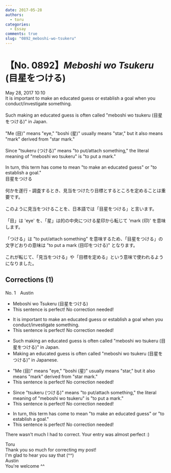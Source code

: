 ```yaml
---
date: 2017-05-28
authors:
  - toru
categories:
  - Essay
comments: true
slug: "0892_meboshi-wo-tsukeru"
---
```


# 【No. 0892】<strong><em>Meboshi wo Tsukeru</em></strong> (目星をつける)
<div class="date">May 28, 2017 10:10</div>
<div id="post"><div id="body_show_ori">
It is important to make an educated guess or establish a goal when you conduct/investigate something.<br/><br/>Such making an educated guess is often called "meboshi wo tsukeru (目星をつける)" in Japan.<br/><br/>"Me (目)" means "eye," "boshi (星)" usually means "star," but it also means "mark" derived from "star mark."<br/><br/>Since "tsukeru (つける)" means "to put/attach something," the literal meaning of "meboshi wo tsukeru" is "to put a mark."<br/><br/>In turn, this term has come to mean "to make an educated guess" or "to establish a goal."
</div></div>

<!-- more -->

<div id="post_ja"><div id="body_show_mo">
目星をつける<br/><br/>何かを遂行・調査するとき、見当をつけたり目標とするところを定めることは重要です。<br/><br/>このように見当をつけることを、日本語では「目星をつける」と言います。<br/><br/>「目」は 'eye' を、「星」は的の中央につける星印から転じて 'mark (印)' を意味します。<br/><br/>「つける」は "to put/attach something" を意味するため、「目星をつける」の文字どおりの意味は "to put a mark (目印をつける)" となります。<br/><br/>これが転じて、「見当をつける」や「目標を定める」という意味で使われるようになりました。
</div></div>

## Corrections (1)
<div id="block"><div class="first_name"> No. 1　<span class="just_name">Austin</span></div><div id="block2">
<ul class="correction_field">
<li class="incorrect">Meboshi wo Tsukeru (目星をつける)</li>
<li class="corrected perfect">This sentence is perfect! No correction needed!</li>
</ul>
<ul class="correction_field">
<li class="incorrect">It is important to make an educated guess or establish a goal when you conduct/investigate something.</li>
<li class="corrected perfect">This sentence is perfect! No correction needed!</li>
</ul>
<ul class="correction_field">
<li class="incorrect">Such making an educated guess is often called "meboshi wo tsukeru (目星をつける)" in Japan.</li>
<li class="corrected correct">
<span class="f_red">M</span>aking an educated guess is often called "meboshi wo tsukeru (目星をつける)" in Japan<span class="f_red">ese</span>.
</li>
</ul>
<ul class="correction_field">
<li class="incorrect">"Me (目)" means "eye," "boshi (星)" usually means "star," but it also means "mark" derived from "star mark."</li>
<li class="corrected perfect">This sentence is perfect! No correction needed!</li>
</ul>
<ul class="correction_field">
<li class="incorrect">Since "tsukeru (つける)" means "to put/attach something," the literal meaning of "meboshi wo tsukeru" is "to put a mark."</li>
<li class="corrected perfect">This sentence is perfect! No correction needed!</li>
</ul>
<ul class="correction_field">
<li class="incorrect">In turn, this term has come to mean "to make an educated guess" or "to establish a goal."</li>
<li class="corrected perfect">This sentence is perfect! No correction needed!</li>
</ul>
<p class="comment_small">
 There wasn't much I had to correct. Your entry was almost perfect :)
</p>

</div><div class="name"><span class="just_name">Toru</span><br>
Thank you so much for correcting my post!<br/>I'm glad to hear you say that (^^)
</div>
<div class="name"><span class="just_name">Austin</span><br>
You're welcome ^^
</div>
</div>
